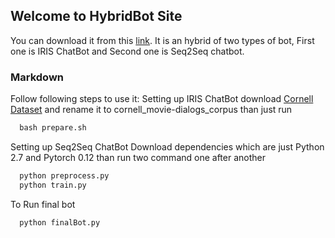 ## Welcome to HybridBot Site

You can download it from this [link](https://github.com/FundamentalEq/Seq2seqchatBot). It is an hybrid of two types of bot, First one is IRIS ChatBot and Second one is Seq2Seq chatbot.


### Markdown

Follow following steps to use it:
Setting up IRIS ChatBot 
download [Cornell Dataset](https://www.cs.cornell.edu/~cristian/Cornell_Movie-Dialogs_Corpus.html) and rename it to cornell_movie-dialogs_corpus than just run
```markdown
  bash prepare.sh
```
Setting up Seq2Seq ChatBot
Download dependencies which are just Python 2.7 and Pytorch 0.12 than run two command one after another
```markdown
  python preprocess.py
  python train.py
```

To Run final bot
```markdown
  python finalBot.py
```
